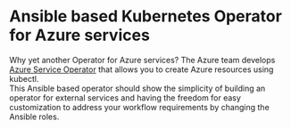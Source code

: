 # Ansible based Kubernetes Operator for Azure services
Why yet another Operator for Azure services? The Azure team develops [Azure Service Operator](https://github.com/Azure/azure-service-operator) that allows you to create Azure resources using kubectl.   
This Ansible based operator should show the simplicity of building an operator for external services and having the freedom for easy customization to address your workflow requirements by changing the Ansible roles.
